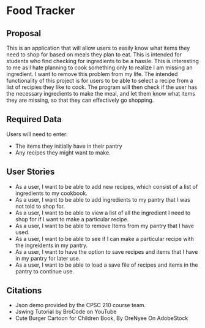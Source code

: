 # Food Tracker

## Proposal

This is an application that will allow users to
easily know what items they need to shop for based
on meals they plan to eat. This is intended for
students who find checking for ingredients to be a 
hassle. This is interesting to me as I hate planning
to cook something only to realize I am missing an
ingredient. I want to remove this problem from my life.
The intended functionality of this project is for users
to be able to select a recipe from a list of recipies they
like to cook. The program will then check if the user has 
the necessary ingredients to make the meal, and
let them know what items they are missing, so that they can
effectively go shopping.

## Required Data
Users will need to enter:
- The items they initially have in their pantry
- Any recipes they might want to make.

## User Stories
- As a user, I want to be able to add new recipes, which consist of a list of ingredients to my cookbook.
- As a user, I want to be able to add ingredients to my pantry that I was not told to shop for.
- As a user, I want to be able to view a list of all the ingredient I need to shop for if I want to make a particular recipe.
- As a user, I want to be able to remove Items from my pantry that I have used.
- As a user, I want to be able to see if I can make a particular recipe with the ingreidents in my pantry.
- As a user, I want to have the option to save recipes and items that I have in my pantry for later use.
- As a user, I want to be able to load a save file of recipes and items in the pantry to continue use.



## Citations
- Json demo provided by the CPSC 210 course team.
- Jswing Tutorial by BroCode on YouTube
- Cute Burger Cartoon for Children Book, By OreNyee On AdobeStock

 